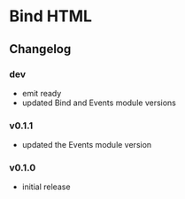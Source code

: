 Bind HTML
=========

## Changelog

### dev
 - emit ready
 - updated Bind and Events module versions

### v0.1.1
 - updated the Events module version

### v0.1.0
 - initial release
